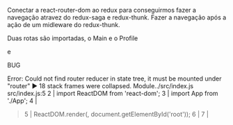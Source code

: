 Conectar a react-router-dom ao redux para conseguirmos fazer a navegação atravez do redux-saga e redux-thunk. Fazer a navegação após a ação de um midleware do redux-thunk.

Duas rotas são importadas, o Main e o Profile

e

BUG

Error: Could not find router reducer in state tree, it must be mounted under "router"
▶ 18 stack frames were collapsed.
Module../src/index.js
src/index.js:5
  2 | import ReactDOM from 'react-dom';
  3 | import App from './App';
  4 | 
> 5 | ReactDOM.render(<App />, document.getElementById('root'));
  6 | 
  7 | 